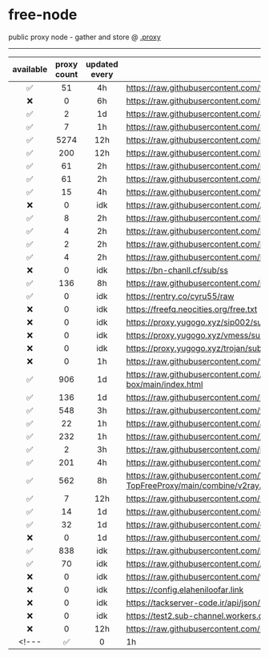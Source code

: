 # free-node
public proxy node - gather and store @ [.proxy](https://github.com/mheidari98/.proxy)

---

| available | proxy count | updated every | url |
|:---------:|:---------:|:-------------:|-----|
| ✅ | 51 | 4h |https://raw.githubusercontent.com/wrfree/free/main/README.md|
| ❌ | 0 | 6h |https://raw.githubusercontent.com/mianfeifq/share/main/README.md|
| ✅ | 2 | 1d |https://raw.githubusercontent.com/aiboboxx/v2rayfree/main/README.md|
| ✅ | 7 | 1h |https://raw.githubusercontent.com/Pawdroid/Free-servers/main/sub|
| ✅ | 5274 | 12h |https://raw.githubusercontent.com/mahdibland/V2RayAggregator/master/sub/sub_merge_base64.txt|
| ✅ | 200 | 12h |https://raw.githubusercontent.com/mahdibland/V2RayAggregator/master/Eternity|
| ✅ | 61 |2h |https://raw.githubusercontent.com/mahdibland/V2RayAggregator/master/sub/airport_merge_base64.txt|
| ✅ | 61 |2h |https://raw.githubusercontent.com/mahdibland/V2RayAggregator/master/EternityAir|
| ✅ | 15 | 4h |https://raw.githubusercontent.com/freefq/free/master/v2|
| ❌ | 0 | idk |https://raw.githubusercontent.com/AzadNetCH/Clash/main/V2Ray.txt|
| ✅ | 8 | 2h |https://raw.githubusercontent.com/learnhard-cn/free_proxy_ss/main/free|
| ✅ | 4 | 2h |https://raw.githubusercontent.com/learnhard-cn/free_proxy_ss/main/ss/sssub|
| ✅ | 2 | 2h |https://raw.githubusercontent.com/learnhard-cn/free_proxy_ss/main/ssr/ssrsub|
| ✅ | 4 | 2h |https://raw.githubusercontent.com/learnhard-cn/free_proxy_ss/main/v2ray/v2raysub|
| ❌ | 0 | idk |https://bn-chanll.cf/sub/ss|
| ✅ | 136 | 8h |https://raw.githubusercontent.com/mfuu/v2ray/master/v2ray|
| ✅ | 0 | idk |https://rentry.co/cyru55/raw|
| ❌ | 0 | idk |https://freefq.neocities.org/free.txt|
| ❌ | 0 | idk |https://proxy.yugogo.xyz/sip002/sub|
| ❌ | 0 | idk |https://proxy.yugogo.xyz/vmess/sub|
| ❌ | 0 | idk |https://proxy.yugogo.xyz/trojan/sub|
| ❌ | 0 | 1h |https://raw.githubusercontent.com/tbbatbb/Proxy/master/dist/v2ray.config.txt|
| ✅ | 906 | 1d |https://raw.githubusercontent.com/AlienVPN402/AlienVPN402-subscribe-servers-sing-box/main/index.html|
| ✅ | 136 | 1d |https://raw.githubusercontent.com/LonUp/NodeList/main/V2RAY/Latest_base64.txt|
| ✅ | 548 | 3h |https://raw.githubusercontent.com/w1770946466/Auto_proxy/main/Long_term_subscription_num|
| ✅ | 22 | 1h |https://raw.githubusercontent.com/a2470982985/getNode/main/v2ray.txt|
| ✅ | 232 | 1h |https://raw.githubusercontent.com/ZywChannel/free/main/sub|
| ✅ | 2 | 3h |https://raw.githubusercontent.com/peasoft/NoMoreWalls/master/list.txt|
| ✅ | 201 | 4h |https://raw.githubusercontent.com/ts-sf/fly/main/v2|
| ✅ | 562 | 8h |https://raw.githubusercontent.com/WilliamStar007/ClashX-V2Ray-TopFreeProxy/main/combine/v2ray.config.txt|
| ✅ | 7 | 12h |https://raw.githubusercontent.com/HakurouKen/free-node/main/public|
| ✅ | 14 | 1d |https://raw.githubusercontent.com/ermaozi/get_subscribe/main/subscribe/v2ray.txt|
| ✅ | 32 | 1d |https://raw.githubusercontent.com/ermaozi01/free_clash_vpn/main/subscribe/v2ray.txt|
| ❌ | 0 | 1d |https://raw.githubusercontent.com/xieshunxi1/subscribe_clash_v2ray/main/subscribe/v2ray.txt|
| ✅ | 838 | idk |https://raw.githubusercontent.com/mostafasadeghifar/v2ray-config/main/config_file.txt|
| ✅ | 70 | idk |https://raw.githubusercontent.com/Ashkan-m/v2ray/main/Sub.txt|
| ❌ | 0 | idk |https://raw.githubusercontent.com/yebekhe/TelegramV2rayCollector/main/sub/base64/mix|
| ❌ | 0 | idk |https://config.elaheniloofar.link|
| ❌ | 0 | idk |https://tackserver-code.ir/api/json/mrpooya.xyz.json|
| ❌ | 0 | idk |https://test2.sub-channel.workers.dev/vless/android/random|
| ❌ | 0 | 12h |https://raw.githubusercontent.com/sashalsk/V2Ray/main/V2Config|
<!---| ✅ | 0 | 1h |https://raw.githubusercontent.com/tbbatbb/Proxy/master/dist/v2ray.config.txt|-->